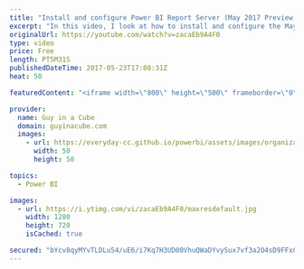 ```yaml
---
title: "Install and configure Power BI Report Server (May 2017 Preview)"
excerpt: "In this video, I look at how to install and configure the May 2017 Preview of Power BI Report Server. Power BI Report Server has a new standalone install experience and this product allows for Power BI reports to be rendered in the web portal along with paginated reports.  This will get you started with"
originalUrl: https://youtube.com/watch?v=zacaEb9A4F0
type: video
price: Free
length: PT5M31S
publishedDateTime: 2017-05-23T17:08:31Z
heat: 50

featuredContent: "<iframe width=\"800\" height=\"500\" frameborder=\"0\" src=\"https://www.youtube.com/embed/zacaEb9A4F0\" allow=\"accelerometer; autoplay; encrypted-media; gyroscope; picture-in-picture\" allowfullscreen></iframe>"

provider:
  name: Guy in a Cube
  domain: guyinacube.com
  images:
    - url: https://everyday-cc.github.io/powerbi/assets/images/organizations/guyinacube.com-50x50.jpg
      width: 50
      height: 50

topics:
  - Power BI

images:
  - url: https://i.ytimg.com/vi/zacaEb9A4F0/maxresdefault.jpg
    width: 1280
    height: 720
    isCached: true

secured: "bYcv8qyMYvTLDLu54/uE6/i7Kq7H3UD00VhuQWaDYvySux7vf3a2O4sD9FFxCs9+O3tOh8ajh4fEWYqYjFsofR9F4zvykDoGICAUtI81zTlu56Xac3yJP3RFZcpf1TIfZpgQwOYRXwJo5XBc7XLfOcdbm6mC92n1w4t029FKS0/DOFytRcIQZnTO7zrzXP1ZyOxLRq68AjSeeAAxtXNJrynkN4WGCMvTj2vxxe38U0BxtGHc4EVlbGoPlsL0exE5SNmD3lVsBc5x/ueN7cVCtV23Khr9DuNj+r39PibSNRCBXYKdm0DMxY/HaRgku9GKjQhRxl4gLo0TYVacyzIlufFWABW35JtElwj1EHFk8SIw+u23h5cHQNNen7JUXuCMeCD2LWD2sg97/ezPTh0LSbZLhQQg+dtqzP08B+WXsQ0=;V+ybvWPKiGvvsCaYzQiuJw=="
---
```


